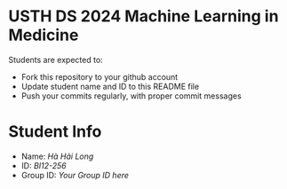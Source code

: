 USTH DS 2024 Machine Learning in Medicine
=====================================================

Students are expected to:

* Fork this repository to your github account
* Update student name and ID to this README file
* Push your commits regularly, with proper commit messages

Student Info
=======================

* Name: *Hà Hải Long*
* ID: *BI12-256*
* Group ID: *Your Group ID here*

